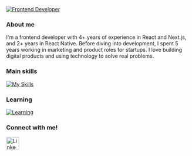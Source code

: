<!--
    Hey, I'm Gaston Rodriguez!
    Happy to see you here.
-->

<a href="https://git.io/typing-svg">
    <img src="https://readme-typing-svg.herokuapp.com?font=Montserrat&weight=500&size=25&duration=4500&pause=500&color=D9BED1&width=435&lines=Hello%2C+I'm+Gaston+Rodriguez;Frontend+Developer" alt="Frontend Developer"/>
</a>

### About me
I'm a frontend developer with 4+ years of experience in React and Next.js, and 2+ years in React Native. Before diving into development, I spent 5 years working in marketing and product roles for startups. I love building digital products and using technology to solve real problems.

<!--
     This is the list of my skills and tools I am studying!
-->

### Main skills
[![My Skills](https://skillicons.dev/icons?i=react,nextjs,html,css,js,ts,tailwind,sass,flutter,nodejs,express,mongodb,mysql,postgres,github,git,vercel,supabase)](https://skillicons.dev)

### Learning
[![Learning](https://skillicons.dev/icons?i=threejs,nestjs)](https://skillicons.dev)

<!--
     Fast links to my socials!
-->

### Connect with me!
<div>
    <a href="https://www.linkedin.com/in/gaston-d-rodriguez/">
        <img src="https://github.com/user-attachments/assets/880aaea6-79b9-4058-b9b4-342391ca04ea" alt="LinkedIn" width="35" height="35"/>
    </a>
</div>
